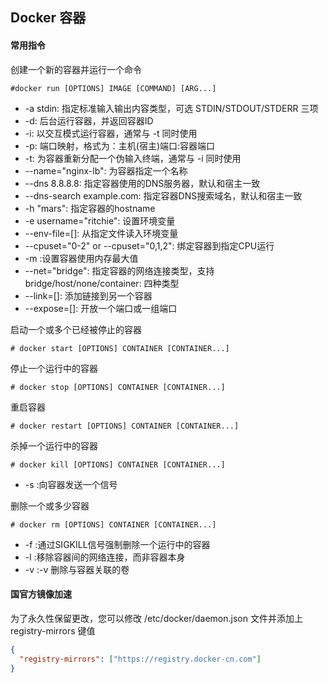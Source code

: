 ## Docker 容器

#### 常用指令

创建一个新的容器并运行一个命令

```shell
#docker run [OPTIONS] IMAGE [COMMAND] [ARG...]
```

- -a stdin: 指定标准输入输出内容类型，可选 STDIN/STDOUT/STDERR 三项
- -d: 后台运行容器，并返回容器ID
- -i: 以交互模式运行容器，通常与 -t 同时使用
- -p: 端口映射，格式为：主机(宿主)端口:容器端口
- -t: 为容器重新分配一个伪输入终端，通常与 -i 同时使用
- --name="nginx-lb": 为容器指定一个名称
- --dns 8.8.8.8: 指定容器使用的DNS服务器，默认和宿主一致
- --dns-search example.com: 指定容器DNS搜索域名，默认和宿主一致
- -h "mars": 指定容器的hostname
- -e username="ritchie": 设置环境变量
- --env-file=[]: 从指定文件读入环境变量
- --cpuset="0-2" or --cpuset="0,1,2": 绑定容器到指定CPU运行
- -m :设置容器使用内存最大值
- --net="bridge": 指定容器的网络连接类型，支持 bridge/host/none/container: 四种类型
- --link=[]: 添加链接到另一个容器
- --expose=[]: 开放一个端口或一组端口

启动一个或多个已经被停止的容器

```shell
# docker start [OPTIONS] CONTAINER [CONTAINER...]
```

停止一个运行中的容器

```shell
# docker stop [OPTIONS] CONTAINER [CONTAINER...]
```

重启容器

```shell
# docker restart [OPTIONS] CONTAINER [CONTAINER...]
```

杀掉一个运行中的容器

```shell
# docker kill [OPTIONS] CONTAINER [CONTAINER...]
```

- -s :向容器发送一个信号

删除一个或多少容器

```shell
# docker rm [OPTIONS] CONTAINER [CONTAINER...]
```

- -f :通过SIGKILL信号强制删除一个运行中的容器
- -l :移除容器间的网络连接，而非容器本身
- -v :-v 删除与容器关联的卷

#### 国官方镜像加速

为了永久性保留更改，您可以修改 /etc/docker/daemon.json 文件并添加上 registry-mirrors 键值

``` json
{
  "registry-mirrors": ["https://registry.docker-cn.com"]
}
```